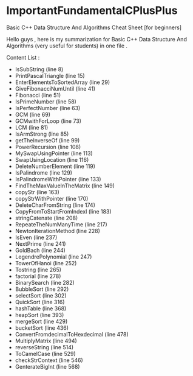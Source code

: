 # ImportantFundamentalCPlusPlus


Basic C++ Data Structure And Algorithms Cheat Sheet [for beginners]

Hello guys , here is my summarization for Basic C++ Data Structure And Algorithms (very useful for students) in one file . 


Content List :

* IsSubString (line 8)
* PrintPascalTriangle (line 15)
* EnterElementsToSortedArray (line 29)
* GiveFibonacciNumUntil (line 41)
* Fibonacci (line 51)
* IsPrimeNumber (line 58)
* IsPerfectNumber (line 63)
* GCM (line 69)
* GCMwithForLoop (line 73)
* LCM (line 81)
* IsArmStrong (line 85)
* getTheInverseOf (line 99)
* PowerRecursion (line 108)
* MySwapUsingPointer (line 113)
* SwapUsingLocation (line 116)
* DeleteNumberElement (line 119)
* IsPalindrome (line 129)
* IsPalindromeWithPointer (line 133)
* FindTheMaxValueInTheMatrix (line 149)
* copyStr (line 163)
* copyStrWithPointer (line 170)
* DeleteCharFromString (line 174)
* CopyFromToStartFromIndexI (line 183)
* stringCatenate (line 208)
* RepeateTheNumManyTime (line 217)
* NewtonIterationMethod (line 228)
* IsEven (line 237)
* NextPrime (line 241)
* GoldBach (line 244)
* LegendrePolynomial (line 247)
* TowerOfHanoi (line 252)
* Tostring (line 265)
* factorial (line 278)
* BinarySearch (line 282)
* BubbleSort (line 292)
* selectSort (line 302)
* QuickSort (line 316)
* hashTable (line 368)
* heapSort  (line 393)
* mergeSort (line 429)
* bucketSort (line 436)
* ConvertFromdecimalToHexdecimal (line 478)
* MultiplyMatrix (line 494)
* reverseString (line 514)
* ToCamelCase (line 529)
* checkStrContext (line 546)
* GenterateBigInt (line 568)
